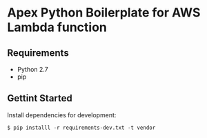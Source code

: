 Apex Python Boilerplate for AWS Lambda function
================================================================================


Requirements
--------------------------------------------------------------------------------

- Python 2.7
- pip


Gettint Started
--------------------------------------------------------------------------------

Install dependencies for development:

```
$ pip installl -r requirements-dev.txt -t vendor
```
